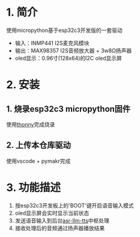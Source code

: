 # 1. 简介
使用micropython基于esp32c3开发版的一套驱动

* 输入：INMP441 I2S麦克风模块
* 输出：MAX98357 I2S音频放大器 + 3w8Ω扬声器
* oled显示：0.96寸(128x64)的I2C oled显示屏

# 2. 安装
## 1. 烧录esp32c3 micropython固件
使用[thonny](https://thonny.org/)完成烧录

## 2. 上传本仓库驱动
使用vscode + pymakr完成

# 3. 功能描述
1. 按esp32c3开发板上的'BOOT'键开启语音输入模式
2. oled显示屏会实时显示当前状态
3. 发送语音输入到后台[asr-llm-tts](https://github.com/esp32-qwen-ai/asr-llm-tts)中枢处理
4. 接收处理后的音频通过扬声器播放结果
